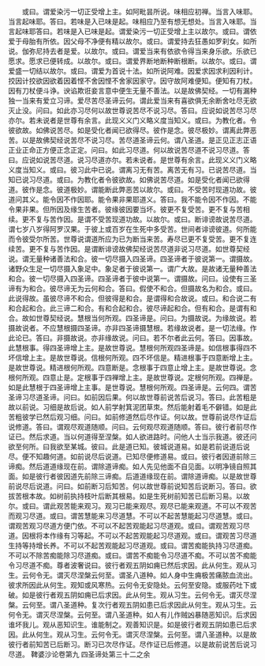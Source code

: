 <!-- { "loadSidebar": true } -->
　　或曰。谓爱染污一切正受增上主。如阿毗昙所说。味相应初禅。当言入味耶。当言起味耶。答曰。若味是入已味是起。味相应乃至有想无想处。当言入味耶。当言起味耶答曰。若味是入已味是起。谓爱染污一切正受增上主以故尔。或曰。谓依爱于母胎有所依。因父母不净便有精以故尔。或曰。谓爱持去狂愚如罗刹女。如所说。伽弥尼持去者是爱。以故尔。或曰。谓爱当来有依欲令得当来身乐欲。乐欲已愿求。愿求已便转成。以故尔。或曰。谓爱界断地断种断根断。以故尔。或曰。谓爱盛一切结以故尔。或曰。谓爱为首说十法。如所说阿难。因爱求因求利因利计。挍因计挍欲因欲着因着悭不舍因悭不舍家因家守。因守故阿难便知。便知有刀杖。因有刀杖便斗诤。谀谄欺诳妾言意中便生无量不善法。以是故佛契经。一切有漏种独一当来有爱立习谛。爱尽苦尽圣谛云何。谓此爱当来有喜欲俱无余断舍吐尽无欲灭止没。问曰。如此亦习尽何以故世尊说苦尽不说习尽。答曰。应说如说苦尽习尽亦尔。若未说者是世尊有余言。此现义义门义略义度当知义。或曰。为教化者。令彼欲故。如佛说苦尽。如是受化者闻已欲得尽。彼作是念。彼尽极妙。谓离此弊恶苦。以是故佛契经说苦尽不说习尽。苦尽道圣谛云何。谓八圣道。是正见正志正语正业正命正方便正念正定。问曰。如此习尽道。何以故说苦尽道不说习尽道。答曰。应说如说苦尽道。说习尽道亦尔。若未说者。是世尊有余言。此现义义门义略义度当知义。或曰。彼习此中已说。谓离习无有苦。离苦无有习。已说苦尽道。当知已说习尽道。或曰。为教化者令彼欲故。如佛说苦尽道。如是受化者闻已欲得道。彼作是念。彼道极妙。谓能断此弊恶苦以故尔。或曰。不受苦时现道功故。彼道问其义。能令因不作因耶。能令果非果耶道义。答曰。我不能令因不作因。不能令果非果。但所因及缘生苦者。彼缘彼因要当坏。彼更不复受苦。更不复与苦相续。更不复与苦作因。是谓不受苦现道功故。以故尔。或曰。断诽谤故说苦尽道。谓七岁八岁得阿罗汉果。于彼上或百岁在生死中多受苦。世间者诽谤彼道。何所能而令彼受尔所苦。世尊说谓道所应为已为断当来苦。寿尽已更不复受苦。更不复连续苦。更不复与苦作因。是谓断诽谤故佛契经说苦尽道非说习尽道。如世尊契经说。谓无量种诸善法和合。彼一切尽摄入四圣谛。四圣谛者于彼说第一。谓摄故。诸野众生足一切尽摄入象足中。象足者于彼说第一。谓广大故。是故诸无量种善法和合。彼一切尽摄入四圣谛。四圣谛者于彼中说第一。谓摄故。问曰。设使有三圣谛有为和合。彼尽谛无为云何和合。答曰。假使不和合。但摄故名为和合。或曰。此说得故。虽彼尽谛不和合。但彼得是和合。是谓得和合故说。或曰。和合说二有和合起和合。此三谛二和合。有和合起和合。彼尽谛起和合。但有和合。是谓有和合。故如世尊契经说。慧根当何所观。四圣谛是。问曰。为摄故说。为缘故说。若摄故说者。不应慧根摄四圣谛。亦非四圣谛摄慧根。若缘故说者。是一切法缘。作此论已。答曰。非摄故说。亦非缘故说。问曰。若不尔者此云何。答曰。因事故。此慧根事。得四圣谛增上主。是故世尊说。慧根何所观四圣谛是。如信根事得四不坏信增上主。是故世尊说。信根何所观。四不坏信是。精进根事于四意断增上主。是故世尊说。精进根何所观。四意断是。念根事于四意止增上主。是故世尊说。念根何所观。四意止是。定根事于四禅增上主。是故世尊说。定根何所观。四禅是。如是此慧根于四圣谛增上主事。是世尊说。慧根何所观。四圣谛是。云何四。谓苦圣谛习尽道圣谛。问曰。如前因后果。何以故世尊前说苦后说习。答曰。此苦粗是故以前说。习细是故后说。如人前学射箕泥团草朿。然后能射着毛不僻错。如是此苦粗彼学已然后观习细。问曰。如前修道然后尽作证。何以故。世尊前说尽作证后说修道。答曰。谓观尽观道随顺。问曰。云何观尽观道随顺。答曰。彼行者前尽作证已。然后求道。当以何道得至涅槃。如人欲进路时。问他人士当示我道。彼还问欲至何所。曰我欲至某城。彼曰。此是道已知。彼城说道易。如是若前说道后说尽。便不知趣何道。如前说尽后说道。已知尽便修道易。或曰。彼行者因道前除三谛痴。然后道道缘现在前。谓除道谛痴。如人先见他面不自见面。以明净镜自照其面。如是彼行者彼因道先前除三谛痴。后道道缘现在前。谓除道谛痴。以是故世尊前说尽后说道。问曰。如前断习后知苦。何以故世尊前说知苦后说断习。答曰。欲拔苦根本故。如树前执持枝叶后断其根易。如是生死树前知苦已后断习易。以故尔。或曰。谓此观苦能来观习。观习已能来观尽。观尽已能来观道。不可以不观苦而观习尽道。或曰。谓苦慧能来习尽道慧。不可以不起苦慧能起习尽道慧。或曰。谓观苦观习尽道方便门依。不可以不起苦观能起习尽道观。或曰。谓观苦观习尽道。因根将本作缘有习等起。不可以不起苦观能起习尽道观。或曰。谓观苦习尽道生持等持增长养。不可以不起苦观能起习尽道观。或曰。谓苦痴能执持习尽道痴。不可以不除苦痴能除习尽道痴。或曰。谓苦不痴能令习尽道不痴。不可以苦不痴能令习尽道不痴。尊者波奢说曰。彼行者观五阴如痈已然后求因。此从何生。观从习生。云何令无。谓灭尽涅槃云何至。谓圣八道种。如人身中生痈极苦痛脓血流出。彼求所因此从何生。观知或风寒热。云何令无安隐处。云何至安隐。或服药吐下或破。如是彼行者观五阴如痈已后求因。此从何生。观从习生。云何令无。谓灭尽涅槃。云何至。谓八圣道种。复次行者观五阴如患已后求因此从何生。观从习生。云何令无。谓灭尽涅槃。云何至。谓八圣道种。如人有儿作贼凶暴随恶知识。后求因谁坏我儿。观从恶知识生。谁能制之。观善知识是。如是彼行者观五阴如患已后求因。此从何生。观从习生。云何令无。谓灭尽涅槃。云何至。谓八圣道种。以是故彼行者前知苦已后断习。断习已次尽作证。尽作证已后修道。以是故前说苦后说习尽道。
鞞婆沙论卷第九
四圣谛处第三十二之余
